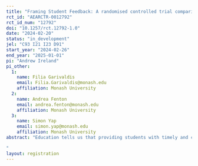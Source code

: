 ```yaml
---
title: "Framing Student Feedback: A randomised controlled trial comparing gain- and loss-framed personalised feedback on academic performance and engagement"
rct_id: "AEARCTR-0012792"
rct_id_num: "12792"
doi: "10.1257/rct.12792-1.0"
date: "2024-02-20"
status: "in_development"
jel: "C93 I21 I23 D91"
start_year: "2024-02-26"
end_year: "2025-01-01"
pi: "Andrew Ireland"
pi_other:
  1:
    name: Filia Garivaldis
    email: Filia.Garivaldis@monash.edu
    affiliation: Monash University
  2:
    name: Andrea Fenton
    email: andrea.fenton@monash.edu
    affiliation: Monash University
  3:
    name: Simon Yap
    email: simon.yap@monash.edu
    affiliation: Monash University
abstract: "Education tells us that providing students with timely and constructive feedback is key to their learning. Behavioural science tells us that feedback that is personalised and aligns with students’ motivational styles, is more engaging and more likely to be acted on. In this research, we will apply these principles by sending ‘personalised’ progress emails to students throughout a semester, to ‘nudge’ them towards better quiz engagement and performance. The emails will be worded using loss vs gain framing (how much they have lost vs gained) to appeal to different motivational styles, and impact will be measured using learning analytics and quiz grades.
"
layout: registration
---
```


